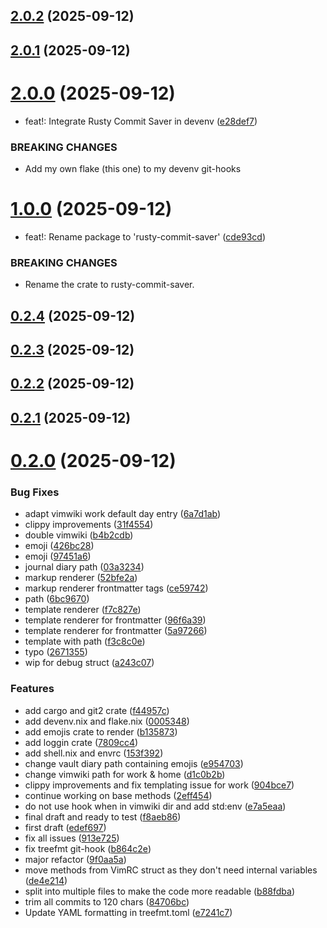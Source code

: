 ## [2.0.2](https://github.com/chess-seventh/rusty-commit-saver/compare/v2.0.1...v2.0.2) (2025-09-12)



## [2.0.1](https://github.com/chess-seventh/rusty-commit-saver/compare/v2.0.0...v2.0.1) (2025-09-12)



# [2.0.0](https://github.com/chess-seventh/rusty-commit-saver/compare/v1.0.0...v2.0.0) (2025-09-12)


* feat!: Integrate Rusty Commit Saver in devenv ([e28def7](https://github.com/chess-seventh/rusty-commit-saver/commit/e28def7bad46af8db27b70e4912eb72717718517))


### BREAKING CHANGES

* Add my own flake (this one) to my devenv git-hooks



# [1.0.0](https://github.com/chess-seventh/rusty-commit-saver/compare/v0.2.4...v1.0.0) (2025-09-12)


* feat!: Rename package to 'rusty-commit-saver' ([cde93cd](https://github.com/chess-seventh/rusty-commit-saver/commit/cde93cd0c6ac6d00fc5345d951a07c88fa33f1f2))


### BREAKING CHANGES

* Rename the crate to rusty-commit-saver.



## [0.2.4](https://github.com/chess-seventh/rusty-commit-saver/compare/v0.2.3...v0.2.4) (2025-09-12)



## [0.2.3](https://github.com/chess-seventh/rusty-commit-saver/compare/v0.2.2...v0.2.3) (2025-09-12)



## [0.2.2](https://github.com/chess-seventh/rusty-commit-saver/compare/v0.2.1...v0.2.2) (2025-09-12)



## [0.2.1](https://github.com/chess-seventh/rusty-commit-saver/compare/v0.2.0...v0.2.1) (2025-09-12)



# [0.2.0](https://github.com/chess-seventh/rusty-commit-saver/compare/f44957ce49a7978a846b04b170bddef9c96f75ed...v0.2.0) (2025-09-12)


### Bug Fixes

* adapt vimwiki work default day entry ([6a7d1ab](https://github.com/chess-seventh/rusty-commit-saver/commit/6a7d1ab63e7b0e91638a5b1ef83f9229e641df10))
* clippy improvements ([31f4554](https://github.com/chess-seventh/rusty-commit-saver/commit/31f4554c968d7d236d794481054e41be73638031))
* double vimwiki ([b4b2cdb](https://github.com/chess-seventh/rusty-commit-saver/commit/b4b2cdb4d9a8f772c636b205bd292518b72db992))
* emoji ([426bc28](https://github.com/chess-seventh/rusty-commit-saver/commit/426bc28814c3c6d8e6d091ff7ee6ff28895f3f17))
* emoji ([97451a6](https://github.com/chess-seventh/rusty-commit-saver/commit/97451a69ad57cbe8902b940eb36004f85cf0aa6a))
* journal diary path ([03a3234](https://github.com/chess-seventh/rusty-commit-saver/commit/03a3234883d9e209754931bc238d02b4860d85f2))
* markup renderer ([52bfe2a](https://github.com/chess-seventh/rusty-commit-saver/commit/52bfe2ad05bb2b2154b5379a7253939b0c68f10a))
* markup renderer frontmatter tags ([ce59742](https://github.com/chess-seventh/rusty-commit-saver/commit/ce597423a309d54f09d12206a0e4c06f4ec9609b))
* path ([6bc9670](https://github.com/chess-seventh/rusty-commit-saver/commit/6bc9670f0883ed746ec232b8ac77a6089569d0ca))
* template renderer ([f7c827e](https://github.com/chess-seventh/rusty-commit-saver/commit/f7c827ee6b6df5047ce6c28189f4c0d4758957b7))
* template renderer for frontmatter ([96f6a39](https://github.com/chess-seventh/rusty-commit-saver/commit/96f6a3929475a4a84bd6cec5ad4ff5fef455f0d3))
* template renderer for frontmatter ([5a97266](https://github.com/chess-seventh/rusty-commit-saver/commit/5a972665dab0451d90cd3bbe14a7d1b0cf4582e3))
* template with path ([f3c8c0e](https://github.com/chess-seventh/rusty-commit-saver/commit/f3c8c0e03c87c28ecd0de54920309cac77a5ef00))
* typo ([2671355](https://github.com/chess-seventh/rusty-commit-saver/commit/26713553523eb584f182340c403ccba139bbf2c4))
* wip for debug struct ([a243c07](https://github.com/chess-seventh/rusty-commit-saver/commit/a243c07286054580be2e5e15db96903eb9909921))


### Features

* add cargo and git2 crate ([f44957c](https://github.com/chess-seventh/rusty-commit-saver/commit/f44957ce49a7978a846b04b170bddef9c96f75ed))
* add devenv.nix and flake.nix ([0005348](https://github.com/chess-seventh/rusty-commit-saver/commit/0005348563f48c62760032b179be6554ada2de92))
* add emojis crate to render ([b135873](https://github.com/chess-seventh/rusty-commit-saver/commit/b135873a71be3d3d683aff35a8e915085e3b641b))
* add loggin crate ([7809cc4](https://github.com/chess-seventh/rusty-commit-saver/commit/7809cc416584bbd5a0c0583e1424d75b9e85db0b))
* add shell.nix and envrc ([153f392](https://github.com/chess-seventh/rusty-commit-saver/commit/153f392f4d954cdd01fee58e50204956e8e8ecfd))
* change vault diary path containing emojis ([e954703](https://github.com/chess-seventh/rusty-commit-saver/commit/e954703b04a1932b136b09b7c4299719b2361ad1))
* change vimwiki path for work & home ([d1c0b2b](https://github.com/chess-seventh/rusty-commit-saver/commit/d1c0b2b58d97162749ade8275ba0c6e0a339c995))
* clippy improvements and fix templating issue for work ([904bce7](https://github.com/chess-seventh/rusty-commit-saver/commit/904bce72cd37017c7bff999ef78a55700a4ee0ec))
* continue working on base methods ([2eff454](https://github.com/chess-seventh/rusty-commit-saver/commit/2eff4543cbce511573e870fd671c8417e63372c9))
* do not use hook when in vimwiki dir and add std:env ([e7a5eaa](https://github.com/chess-seventh/rusty-commit-saver/commit/e7a5eaa2db2aca87a9212f16a13770eb76ef85e1))
* final draft and ready to test ([f8aeb86](https://github.com/chess-seventh/rusty-commit-saver/commit/f8aeb86f4c1322fcd67ea376fe7c524eb0b659bc))
* first draft ([edef697](https://github.com/chess-seventh/rusty-commit-saver/commit/edef6973077e7fa89c34d042b539a1c4248fd19b))
* fix all issues ([913e725](https://github.com/chess-seventh/rusty-commit-saver/commit/913e725a7dcf68bddc62bff801391d6fe2d1110e))
* fix treefmt git-hook ([b864c2e](https://github.com/chess-seventh/rusty-commit-saver/commit/b864c2e268968358fb9f87b20ddb164375ac9a74))
* major refactor ([9f0aa5a](https://github.com/chess-seventh/rusty-commit-saver/commit/9f0aa5af94bd6fd60ab3901290d8319114f035d0))
* move methods from VimRC struct as they don't need internal variables ([de4e214](https://github.com/chess-seventh/rusty-commit-saver/commit/de4e214e19956ecbbed0375dda7707c56ef2605e))
* split into multiple files to make the code more readable ([b88fdba](https://github.com/chess-seventh/rusty-commit-saver/commit/b88fdba9139384c43dcef2771339c8a5fb8e96c2))
* trim all commits to 120 chars ([84706bc](https://github.com/chess-seventh/rusty-commit-saver/commit/84706bc3e33e1686c5a0a14810bb3d11d320fdb4))
* Update YAML formatting in treefmt.toml ([e7241c7](https://github.com/chess-seventh/rusty-commit-saver/commit/e7241c78e9dcce6a8b7c31297cadeefe95a461f9))



